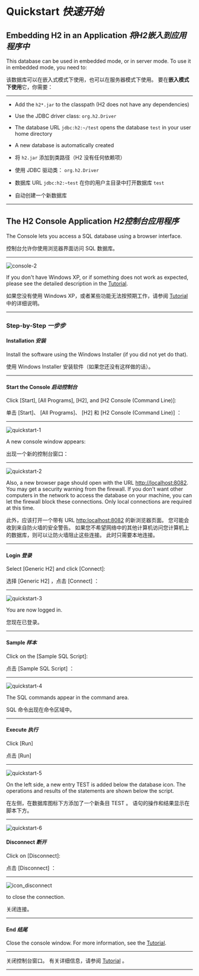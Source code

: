 # Quickstart *快速开始*

## Embedding H2 in an Application *将H2嵌入到应用程序中*

This database can be used in embedded mode, or in server mode. 
To use it in embedded mode, you need to:


该数据库可以在嵌入式模式下使用，也可以在服务器模式下使用。
要在**嵌入模式下使用**它，你需要：

----

* Add the `h2*.jar` to the classpath (H2 does not have any dependencies)
* Use the JDBC driver class: `org.h2.Driver`
* The database URL `jdbc:h2:~/test` opens the database `test` in your user home directory
* A new database is automatically created


* 将 `h2.jar` 添加到类路径（H2 没有任何依赖项）
* 使用 JDBC 驱动类： `org.h2.Driver`
* 数据库 URL `jdbc:h2:~test` 在你的用户主目录中打开数据库 `test`
* 自动创建一个新数据库

----

## The H2 Console Application *H2控制台应用程序*

The Console lets you access a SQL database using a browser interface.


控制台允许你使用浏览器界面访问 SQL 数据库。

----

![console-2](console-2.png)

If you don't have Windows XP, or if something does not work as expected, please see the detailed description in the [Tutorial](http://h2database.com/html/tutorial.html).


如果您没有使用 Windows XP，或者某些功能无法按预期工作，请参阅 [Tutorial](../03%20Tutorial/Tutorial.md) 中的详细说明。

----

### Step-by-Step *一步步*

#### Installation *安装*

Install the software using the Windows Installer (if you did not yet do that).


使用 Windows Installer 安装软件（如果您还没有这样做的话）。

----

#### Start the Console *启动控制台*

Click [Start], [All Programs], [H2], and [H2 Console (Command Line)]:


单击 [Start]、 [All Programs]、 [H2] 和 [H2 Console (Command Line)] ：

----

![quickstart-1](quickstart-1.png)

A new console window appears:


出现一个新的控制台窗口：

----

![quickstart-2](quickstart-2.png)

Also, a new browser page should open with the URL [http://localhost:8082](http://localhost:8082/). 
You may get a security warning from the firewall. 
If you don't want other computers in the network to access the database on your machine, you can let the firewall block these connections. 
Only local connections are required at this time.


此外，应该打开一个带有 URL [http:localhost:8082](http://localhost:8082/) 的新浏览器页面。
您可能会收到来自防火墙的安全警告。
如果您不希望网络中的其他计算机访问您计算机上的数据库，则可以让防火墙阻止这些连接。
此时只需要本地连接。

----

#### Login *登录*

Select [Generic H2] and click [Connect]:


选择 [Generic H2] ，点击 [Connect] ：

----

![quickstart-3](quickstart-3.png)

You are now logged in.


您现在已登录。

----

#### Sample *样本*

Click on the [Sample SQL Script]:


点击 [Sample SQL Script] ：

----

![quickstart-4](quickstart-4.png)

The SQL commands appear in the command area.


SQL 命令出现在命令区域中。

----

#### Execute *执行*

Click [Run]


点击 [Run]

----

![quickstart-5](quickstart-5.png)

On the left side, a new entry TEST is added below the database icon. 
The operations and results of the statements are shown below the script.


在左侧，在数据库图标下方添加了一个新条目 TEST 。
语句的操作和结果显示在脚本下方。

----

![quickstart-6](quickstart-6.png)

#### Disconnect *断开*

Click on [Disconnect]:


点击 [Disconnect] ：

----

![icon_disconnect](icon_disconnect.gif)

to close the connection.


关闭连接。

----

#### End *结尾*

Close the console window. 
For more information, see the [Tutorial](http://h2database.com/html/tutorial.html). 

----

关闭控制台窗口。
有关详细信息，请参阅 [Tutorial](../03%20Tutorial/Tutorial.md) 。

----
